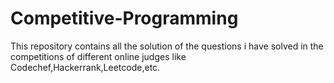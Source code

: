 # Competitive-Programming
This repository contains all the solution of the questions i have solved in the competitions of different online judges like Codechef,Hackerrank,Leetcode,etc.
